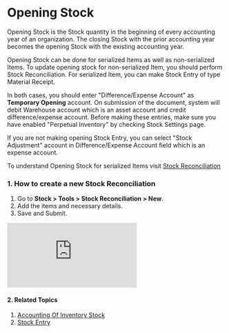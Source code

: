 <!-- add-breadcrumbs -->
# Opening Stock

Opening Stock is the Stock quantity in the beginning of every accounting year of an organization. The closing Stock with the prior accounting year becomes the opening Stock with the existing accounting year.

Opening Stock can be done for serialized Items as well as non-serialized Items. To update opening stock for non-serialized Item, you should perform Stock Reconciliation. For serialized Item, you can make Stock Entry of type Material Receipt.

In both cases, you should enter "Difference/Expense Account" as **Temporary Opening** account. On submission of the document, system will debit Warehouse account which is an asset account and credit difference/expense account. Before making these entries, make sure you have enabled "Perpetual Inventory" by checking Stock Settings page.

If you are not making opening Stock Entry, you can select "Stock Adjustment" account in Difference/Expense Account field which is an expense account.

To understand Opening Stock for serialized Items visit [Stock Reconciliation](/docs/user/manual/en/setting-up/stock-reconciliation-for-non-serialized-item)

### 1. How to create a new Stock Reconciliation
1. Go to **Stock > Tools > Stock Reconciliation > New**.
2. Add the items and necessary details.
3. Save and Submit.

<div>
    <div class="embed-container">
        <iframe src="https://www.youtube.com/embed/nlHX0ZZ84Lw?end=120" frameborder="0" allow="autoplay; encrypted-media" allowfullscreen>
        </iframe>
    </div>
</div>

#### 2. Related Topics
1. [Accounting Of Inventory Stock](/docs/user/manual/en/stock/accounting-of-inventory-stock)
1. [Stock Entry](/docs/user/manual/en/stock/stock-entry)